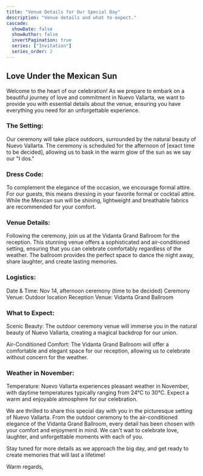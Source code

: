 ```yaml
---
title: "Venue Details for Our Special Day"
description: "Venue details and what to expect."
cascade:
  showDate: false
  showAuthor: false
  invertPagination: true
  series: ["Invitation"]
  series_order: 2
---
```


## Love Under the Mexican Sun

Welcome to the heart of our celebration! As we prepare to embark on a beautiful journey of love
and commitment in Nuevo Vallarta, we want to provide you with essential details about the venue,
ensuring you have everything you need for an unforgettable experience.

### The Setting:
Our ceremony will take place outdoors, surrounded by the natural beauty of Nuevo Vallarta. The ceremony is scheduled for the afternoon of [exact time to be decided], allowing us to bask in the warm glow of the sun as we say our "I dos."

### Dress Code:
To complement the elegance of the occasion, we encourage formal attire. For our guests, this means dressing in your favorite formal or cocktail attire. While the Mexican sun will be shining, lightweight and breathable fabrics are recommended for your comfort.

### Venue Details:
Following the ceremony, join us at the Vidanta Grand Ballroom for the reception. This stunning venue offers a sophisticated and air-conditioned setting, ensuring that you can celebrate comfortably regardless of the weather. The ballroom provides the perfect space to dance the night away, share laughter, and create lasting memories.

### Logistics:

Date & Time: Nov 14, afternoon ceremony (time to be decided)
Ceremony Venue: Outdoor location
Reception Venue: Vidanta Grand Ballroom

### What to Expect:

Scenic Beauty: The outdoor ceremony venue will immerse you in the natural beauty of Nuevo Vallarta, creating a magical backdrop for our union.

Air-Conditioned Comfort: The Vidanta Grand Ballroom will offer a comfortable and elegant space for our reception, allowing us to celebrate without concern for the weather.

### Weather in November:
Temperature: Nuevo Vallarta experiences pleasant weather in November, with daytime temperatures typically ranging from 24°C to 30°C. Expect a warm and enjoyable atmosphere for our celebration.

We are thrilled to share this special day with you in the picturesque setting of Nuevo Vallarta. From the outdoor ceremony to the air-conditioned elegance of the Vidanta Grand Ballroom, every detail has been chosen with your comfort and enjoyment in mind. We can't wait to celebrate love, laughter, and unforgettable moments with each of you.

Stay tuned for more details as we approach the big day, and get ready to create memories that will last a lifetime!

Warm regards,
